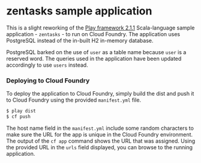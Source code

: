 zentasks sample application
===========================

This is a slight reworking of the [Play framework 2.1.1](http://www.playframework.com/documentation/2.1.1/Home) Scala-language sample application - `zentasks` - to run on Cloud Foundry. The application uses PostgreSQL instead of the in-built H2 in-memory database. 

PostgreSQL barked on the use of `user` as a table name because `user` is a reserved word. The queries used in the application have been updated accordingly to use `users` instead. 

### Deploying to Cloud Foundry

To deploy the application to Cloud Foundry, simply build the dist and push it to Cloud Foundry using the provided `manifest.yml` file. 

```bash
$ play dist
$ cf push
```

The host name field in the `manifest.yml` include some random characters to make sure the URL for the app is unique in the Cloud Foundry environment. The output of the
`cf app` command shows the URL that was assigned. Using the provided URL in the `urls` field displayed, you can browse to the running application.
